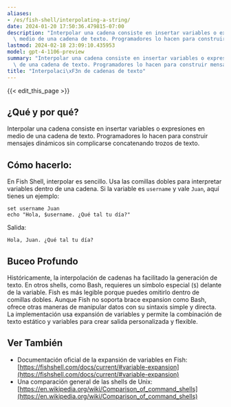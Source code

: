 ```yaml
---
aliases:
- /es/fish-shell/interpolating-a-string/
date: 2024-01-20 17:50:36.479815-07:00
description: "Interpolar una cadena consiste en insertar variables o expresiones en\
  \ medio de una cadena de texto. Programadores lo hacen para construir mensajes\u2026"
lastmod: 2024-02-18 23:09:10.435953
model: gpt-4-1106-preview
summary: "Interpolar una cadena consiste en insertar variables o expresiones en medio\
  \ de una cadena de texto. Programadores lo hacen para construir mensajes\u2026"
title: "Interpolaci\xF3n de cadenas de texto"
---
```


{{< edit_this_page >}}

## ¿Qué y por qué?
Interpolar una cadena consiste en insertar variables o expresiones en medio de una cadena de texto. Programadores lo hacen para construir mensajes dinámicos sin complicarse concatenando trozos de texto.

## Cómo hacerlo:
En Fish Shell, interpolar es sencillo. Usa las comillas dobles para interpretar variables dentro de una cadena. Si la variable es `username` y vale `Juan`, aquí tienes un ejemplo:

```Fish Shell
set username Juan
echo "Hola, $username. ¿Qué tal tu día?"
```

Salida:

```
Hola, Juan. ¿Qué tal tu día?
```

## Buceo Profundo
Históricamente, la interpolación de cadenas ha facilitado la generación de texto. En otros shells, como Bash, requieres un símbolo especial (`$`) delante de la variable. Fish es más legible porque puedes omitirlo dentro de comillas dobles. Aunque Fish no soporta brace expansion como Bash, ofrece otras maneras de manipular datos con su sintaxis simple y directa. La implementación usa expansión de variables y permite la combinación de texto estático y variables para crear salida personalizada y flexible.

## Ver También
- Documentación oficial de la expansión de variables en Fish: [https://fishshell.com/docs/current/#variable-expansion](https://fishshell.com/docs/current/#variable-expansion)
- Una comparación general de las shells de Unix: [https://en.wikipedia.org/wiki/Comparison_of_command_shells](https://en.wikipedia.org/wiki/Comparison_of_command_shells)

